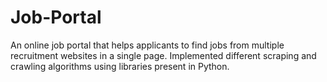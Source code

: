 # Job-Portal
An online job portal that helps applicants to find jobs from multiple recruitment websites in a single page.
Implemented different scraping and crawling algorithms using libraries present in Python.

